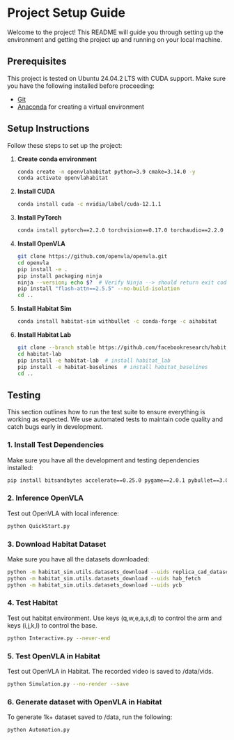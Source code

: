 # Project Setup Guide

Welcome to the project! This README will guide you through setting up the environment and getting the project up and running on your local machine.

## Prerequisites

This project is tested on Ubuntu 24.04.2 LTS with CUDA support. Make sure you have the following installed before proceeding:

- [Git](https://git-scm.com/)
- [Anaconda](https://www.anaconda.com/) for creating a virtual environment

## Setup Instructions

Follow these steps to set up the project:

1. **Create conda environment**
   ```bash
   conda create -n openvlahabitat python=3.9 cmake=3.14.0 -y
   conda activate openvlahabitat
   ```

2. **Install CUDA**
   ```bash
   conda install cuda -c nvidia/label/cuda-12.1.1
   ```

3. **Install PyTorch**
    ```bash
    conda install pytorch==2.2.0 torchvision==0.17.0 torchaudio==2.2.0 pytorch-cuda=12.1 -c pytorch -c nvidia
    ```

4. **Install OpenVLA**
    ```bash
    git clone https://github.com/openvla/openvla.git
    cd openvla
    pip install -e .
    pip install packaging ninja
    ninja --version; echo $?  # Verify Ninja --> should return exit code "0"
    pip install "flash-attn==2.5.5" --no-build-isolation
    cd ..
    ```
  
5. **Install Habitat Sim**
    ```bash
    conda install habitat-sim withbullet -c conda-forge -c aihabitat
    ```

6. **Install Habitat Lab**
    ```bash
    git clone --branch stable https://github.com/facebookresearch/habitat-lab.git
    cd habitat-lab
    pip install -e habitat-lab  # install habitat_lab
    pip install -e habitat-baselines  # install habitat_baselines
    cd ..
    ```

## Testing

This section outlines how to run the test suite to ensure everything is working as expected. We use automated tests to maintain code quality and catch bugs early in development.

### 1. Install Test Dependencies

Make sure you have all the development and testing dependencies installed:

```bash
pip install bitsandbytes accelerate==0.25.0 pygame==2.0.1 pybullet==3.0.4
```

### 2. Inference OpenVLA

Test out OpenVLA with local inference:

```bash
python QuickStart.py
```

### 3. Download Habitat Dataset

Make sure you have all the datasets downloaded:

```bash
python -m habitat_sim.utils.datasets_download --uids replica_cad_dataset
python -m habitat_sim.utils.datasets_download --uids hab_fetch
python -m habitat_sim.utils.datasets_download --uids ycb
```

### 4. Test Habitat

Test out habitat environment. Use keys (q,w,e,a,s,d) to control the arm and keys (i,j,k,l) to control the base.

```bash
python Interactive.py --never-end
```

### 5. Test OpenVLA in Habitat

Test out OpenVLA in Habitat. The recorded video is saved to /data/vids.

```bash
python Simulation.py --no-render --save
```

### 6. Generate dataset with OpenVLA in Habitat

To generate 1k+ dataset saved to /data, run the following:

```bash
python Automation.py
```
